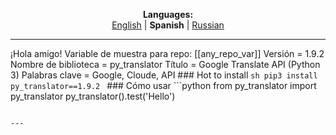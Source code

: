 
<p align="center"><b>Languages:</b><br /><a href="https://github.com/markolofsen/py_translator/blob/master/README.md">English</a> | <b>Spanish</b> | <a href="https://github.com/markolofsen/py_translator/blob/master/README_ru.md">Russian</a></p>

---

¡Hola amigo! Variable de muestra para repo: [[any_repo_var]] Versión = 1.9.2 Nombre de biblioteca = py_translator Título = Google Translate API (Python 3) Palabras clave = Google, Cloude, API ### Hot to install ```sh
pip3 install py_translator==1.9.2
``` ### Cómo usar ```python
from py_translator import py_translator
py_translator().test('Hello')
```

---

